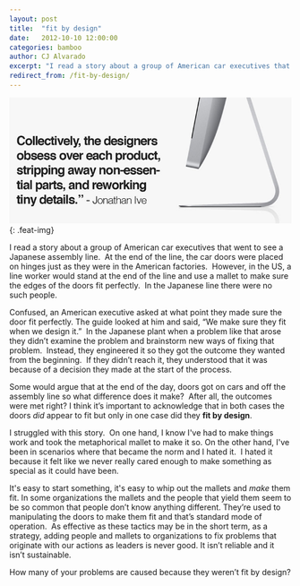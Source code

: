 ```yaml
---
layout: post
title:  "fit by design"
date:   2012-10-10 12:00:00
categories: bamboo 
author: CJ Alvarado
excerpt: "I read a story about a group of American car executives that went to see a Japanese assembly line.  At the end of the line, the car doors were placed on hinges just as they were in the American factories."
redirect_from: /fit-by-design/
---
```


![Fit By Design](/images/posts/fit-by-design.jpg){: .feat-img}

I read a story about a group of American car executives that went to see a Japanese assembly line.  At the end of the line, the car doors were placed on hinges just as they were in the American factories.  However, in the US, a line worker would stand at the end of the line and use a mallet to make sure the edges of the doors fit perfectly.  In the Japanese line there were no such people.

Confused, an American executive asked at what point they made sure the door fit perfectly. The guide looked at him and said, “We make sure they fit when we design it.”  In the Japanese plant when a problem like that arose they didn’t examine the problem and brainstorm new ways of fixing that problem.  Instead, they engineered it so they got the outcome they wanted from the beginning.  If they didn’t reach it, they understood that it was because of a decision they made at the start of the process.

Some would argue that at the end of the day, doors got on cars and off the assembly line so what difference does it make?  After all, the outcomes were met right? I think it’s important to acknowledge that in both cases the doors _did_ appear to fit but only in one case did they **fit by design**.

I struggled with this story.  On one hand, I know I've had to make things work and took the metaphorical mallet to make it so. On the other hand, I've been in scenarios where that became the norm and I hated it.  I hated it because it felt like we never really cared enough to make something as special as it could have been.

It's easy to start something, it's easy to whip out the mallets and _make_ them fit. In some organizations the mallets and the people that yield them seem to be so common that people don’t know anything different. They’re used to manipulating the doors to make them fit and that’s standard mode of operation.  As effective as these tactics may be in the short term, as a strategy, adding people and mallets to organizations to fix problems that originate with our actions as leaders is never good. It isn’t reliable and it isn’t sustainable.

How many of your problems are caused because they weren’t fit by design?